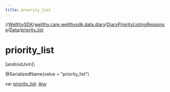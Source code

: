 ```yaml
---
title: priority_list
---
```

//[WellthySDK](../../../../index.html)/[wellthy.care.wellthysdk.data.diary](../../index.html)/[DiaryPriorityListingResponse](../index.html)/[Data](index.html)/[priority_list](priority_list.html)



# priority_list



[androidJvm]\




@SerializedName(value = "priority_list")



var [priority_list](priority_list.html): [Any](https://kotlinlang.org/api/latest/jvm/stdlib/kotlin/-any/index.html)





